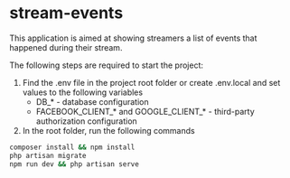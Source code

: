 # stream-events
This application is aimed at showing streamers a list of events that happened during their stream.


The following steps are required to start the project:

1. Find the .env file in the project root folder or create .env.local and set values to the following variables
    - DB_\* - database configuration
    - FACEBOOK_CLIENT_\* and GOOGLE_CLIENT_\* - third-party authorization configuration
2. In the root folder, run the following commands
```bash
composer install && npm install
php artisan migrate
npm run dev && php artisan serve
```
